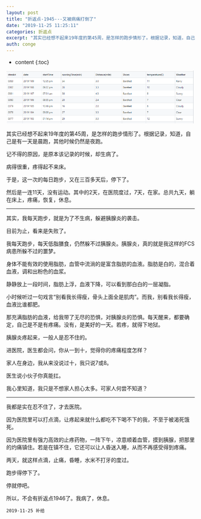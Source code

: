 ```yaml
---
layout: post
title: "折返点-1945---又被病痛打倒了"
date: "2019-11-25 11:25:11"
categories: 折返点
excerpt: "其实已经想不起来19年度的第45周，是怎样的跑步情形了。根据记录，知道，自己是有一天是晨跑，其他时候仍然是夜跑..."
auth: conge
---
```

* content
{:toc}

![](/assets/images/折返点/118382-c210ba5a23c5f0cc.png)

其实已经想不起来19年度的第45周，是怎样的跑步情形了。根据记录，知道，自己是有一天是晨跑，其他时候仍然是夜跑。

记不得的原因，是原本该记录的时候，却生病了。

病得很重，疼得起不来床。

于是，这一次的每日跑步，又在三百多天后，停下了。

然后是一连11天，没有运动。其中的2天，在医院度过，7天，在家。总共九天，躺在床上，疼痛，恢复，休息。

-----------

其实，我每天跑步，就是为了不生病，躲避胰腺炎的袭击。

目前为止，看来是失败了。

我每天跑步，每天低脂膳食，仍然躲不过胰腺炎。胰腺炎，真的就是我这样的FCS病患所躲不过的噩梦。

身体不能有效的使用脂肪，血管中流淌的是富含脂肪的血液。脂肪是白的，混合着血液，调和出粉色的血浆。

静静放上一段时间，脂肪上浮，血液下降，可以看到那白白的一层凝脂。

小时候听过一句戏言“别看我长得瘦，骨头上面全是肌肉”。而我，别看我长得瘦，血液比谁都肥。

那充满脂肪的血液，给我带了无尽的恐惧，对胰腺炎的恐惧。每天醒来，都要确定，自己是不是有疼痛。没有，是美好的一天。若疼，就得下地狱。

胰腺炎疼起来，一般人是忍不住的。

进医院，医生都会问，你从一到十，觉得你的疼痛程度怎样？

家人在身边，我从来没说过十，我只说7或8。

医生说小伙子你真能扛。

我心里知道，我只是不想家人担心太多。可家人何尝不知道？

--------

我都是实在忍不住了，才去医院。

因为医院里可以打点滴，让疼起来就什么都吃不下喝不下的我，不至于被渴死饿死。

因为医院里有强力高效的止疼药物，一阵下午，凉意顺着血管，摸到胰腺，把那里的灼痛镇住。若是在镇不住，它还可以让人昏迷入睡，从而不再感受得到疼痛。

两天，就这样点滴，止痛，昏睡，水米不打牙的度过。

跑步得停下了。

停就停吧。

所以，不会有折返点1946了。我病了，休息。

```
2019-11-25 补给
```
